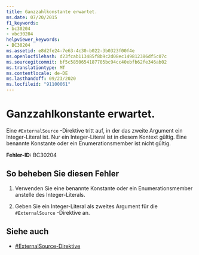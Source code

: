 ```yaml
---
title: Ganzzahlkonstante erwartet.
ms.date: 07/20/2015
f1_keywords:
- bc30204
- vbc30204
helpviewer_keywords:
- BC30204
ms.assetid: e8d2fe24-7e63-4c30-b022-3b0323f00f4e
ms.openlocfilehash: d23fcab113485f8b9c2d08ec149812386df5c07c
ms.sourcegitcommit: bf5c5850654187705bc94cc40ebfb62fe346ab02
ms.translationtype: MT
ms.contentlocale: de-DE
ms.lasthandoff: 09/23/2020
ms.locfileid: "91100061"
---
```

# <a name="integer-constant-expected"></a>Ganzzahlkonstante erwartet.

Eine `#ExternalSource` -Direktive tritt auf, in der das zweite Argument ein Integer-Literal ist. Nur ein Integer-Literal ist in diesem Kontext gültig. Eine benannte Konstante oder ein Enumerationsmember ist nicht gültig.  
  
 **Fehler-ID:** BC30204  
  
## <a name="to-correct-this-error"></a>So beheben Sie diesen Fehler  
  
1. Verwenden Sie eine benannte Konstante oder ein Enumerationsmember anstelle des Integer-Literals.  
  
2. Geben Sie ein Integer-Literal als zweites Argument für die `#ExternalSource` -Direktive an.  
  
## <a name="see-also"></a>Siehe auch

- [#ExternalSource-Direktive](../language-reference/directives/externalsource-directive.md)
